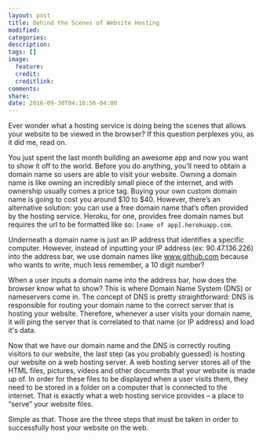 ```yaml
---
layout: post
title: Behind the Scenes of Website Hosting
modified:
categories:
description:
tags: []
image:
  feature:
  credit:
  creditlink:
comments:
share:
date: 2016-09-30T04:16:56-04:00
---
```

Ever wonder what a hosting service is doing being the scenes that allows your website to be viewed in the browser? If this question perplexes you, as it did me, read on.

You just spent the last month building an awesome app and now you want to show it off to the world. Before you do anything, you’ll need to obtain a domain name so users are able to visit your website. Owning a domain name is like owning an incredibly small piece of the internet, and with ownership usually comes a price tag. Buying your own custom domain name is going to cost you around $10 to $40. However, there’s an alternative solution: you can use a free domain name that’s often provided by the hosting service. Heroku, for one, provides free domain names but requires the url to be formatted like so: `[name of app].herokuapp.com`.

Underneath a domain name is just an IP address that identifies a specific computer. However, instead of inputting your IP address (ex: 90.47.136.226) into the address bar, we use domain names like www.github.com because who wants to write, much less remember, a 10 digit number?

When a user inputs a domain name into the address bar, how does the browser know what to show? This is where Domain Name System (DNS) or nameservers come in. The concept of DNS is pretty straightforward: DNS is responsible for routing your domain name to the correct server that is hosting your website. Therefore, whenever a user visits your domain name, it will ping the server that is correlated to that  name (or IP address) and load it's data.

Now that we have our domain name and the DNS is correctly routing visitors to our website, the last step (as you probably guessed) is hosting our website on a web hosting server. A web hosting server stores all of the HTML files, pictures, videos and other documents that your website is made up of. In order for these files to be displayed when a user visits them, they need to be stored in a folder on a computer that is connected to the internet. That is exactly what a web hosting service provides – a place to “serve” your website files.

Simple as that. Those are the three steps that must be taken in order to successfully host your website on the web.
